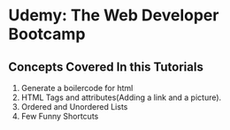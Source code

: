 # Udemy: The Web Developer Bootcamp
## Concepts Covered In this Tutorials
1. Generate a boilercode for html
2. HTML Tags and attributes(Adding a link and a picture).
3. Ordered and Unordered Lists
4. Few Funny Shortcuts
